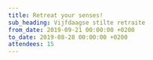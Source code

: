 ```yaml
---
title: Retreat your senses!
sub_heading: Vijfdaagse stilte retraite
from_date: 2019-09-21 00:00:00 +0200
to_date: 2019-08-28 00:00:00 +0200
attendees: 15
---
```


